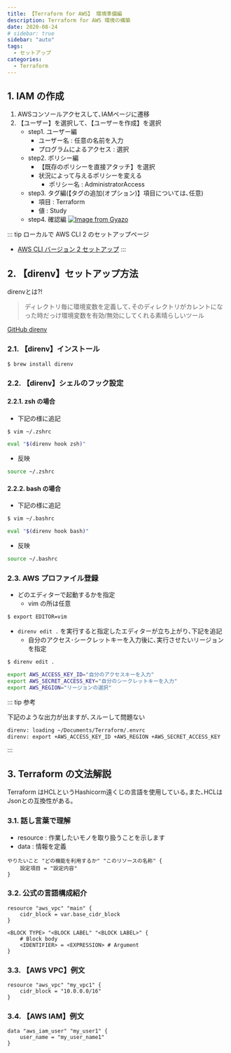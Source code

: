 ```yaml
---
title: 【Terraform for AWS】 環境準備編
description: Terraform for AWS 環境の構築
date: 2020-08-24
# sidebar: true
sidebar: "auto"
tags:
  - セットアップ
categories:
  - Terraform
---
```


## 1. IAM の作成

1. AWSコンソールアクセスして､IAMページに遷移
2. 【ユーザー】を選択して､【ユーザーを作成】を選択
   - step1. ユーザー編
     - ユーザー名 : 任意の名前を入力
     - プログラムによるアクセス : 選択
   - step2. ポリシー編
     - 【既存のポリシーを直接アタッチ】を選択
     - 状況によって与えるポリシーを変える
       - ポリシー名 : AdministratorAccess
   - step3. タグ編(【タグの追加(オプション)】項目については､任意)
     - 項目 : Terraform
     - 値 : Study
   - step4. 確認編
[![Image from Gyazo](https://i.gyazo.com/46b2acd36f0cae899b3375c7929ca3e4.png)](https://gyazo.com/46b2acd36f0cae899b3375c7929ca3e4)

::: tip ローカルで AWS CLI 2 のセットアップページ
- [AWS CLI バージョン 2 セットアップ](https://tabiya.dev/blogs/aws/ec2/amazon-linux2-cli.html#aws-cli-2-%E3%82%A4%E3%83%B3%E3%82%B9%E3%83%88%E3%83%BC%E3%83%AB)
:::

## 2. 【direnv】セットアップ方法

direnvとは?!
> ディレクトリ毎に環境変数を定義して､そのディレクトリがカレントになった時だっけ環境変数を有効/無効にしてくれる素晴らしいツール

[GitHub direnv](https://github.com/direnv/direnv)

### 2.1. 【direnv】インストール

```sh
$ brew install direnv
```

### 2.2. 【direnv】シェルのフック設定

#### 2.2.1. zsh の場合

- 下記の様に追記

```sh
$ vim ~/.zshrc

eval "$(direnv hook zsh)"
```

- 反映

```sh
source ~/.zshrc
```

#### 2.2.2. bash の場合

- 下記の様に追記

```sh
$ vim ~/.bashrc

eval "$(direnv hook bash)"
```

- 反映

```sh
source ~/.bashrc
```

### 2.3. AWS プロファイル登録

- どのエディターで起動するかを指定
  - vim の所は任意

```sh
$ export EDITOR=vim
```

- `direnv edit .` を実行すると指定したエディターが立ち上がり､下記を追記
  - 自分のアクセス･シークレットキーを入力後に､実行させたいリージョンを指定

```sh
$ direnv edit .

export AWS_ACCESS_KEY_ID="自分のアクセスキーを入力"
export AWS_SECRET_ACCESS_KEY="自分のシークレットキーを入力"
export AWS_REGION="リージョンの選択"
```

::: tip 参考

下記のような出力が出ますが､スルーして問題ない

```sh
direnv: loading ~/Documents/Terraform/.envrc
direnv: export +AWS_ACCESS_KEY_ID +AWS_REGION +AWS_SECRET_ACCESS_KEY
```

:::

## 3. Terraform の文法解説

Terraform はHCLというHashicorm遠くじの言語を使用している｡また､HCLはJsonとの互換性がある｡

### 3.1. 話し言葉で理解

- resource : 作業したいモノを取り扱うことを示します
- data : 情報を定義

```hcl
やりたいこと "どの機能を利用するか" "このリソースの名称" {
    設定項目 = "設定内容"
}
```

### 3.2. 公式の言語構成紹介

```hcl
resource "aws_vpc" "main" {
    cidr_block = var.base_cidr_block
}

<BLOCK TYPE> "<BLOCK LABEL" "<BLOCK LABEL>" {
    # Block body
    <IDENTIFIER> = <EXPRESSION> # Argument
}
```

### 3.3. 【AWS VPC】例文

```hcl
resource "aws_vpc" "my_vpc1" {
    cidr_block = "10.0.0.0/16"
}
```

### 3.4. 【AWS IAM】例文

```hcl
data "aws_iam_user" "my_user1" {
    user_name = "my_user_name1"
}
```